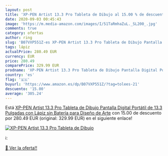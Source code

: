 ```yaml
---
layout: post
title: 'XP-PEN Artist 13.3 Pro Tableta de Dibujo al 15.00 % de descuento'
date: 2020-09-03 00:45:43
image: 'https://m.media-amazon.com/images/I/51TaRmhaZuL._SL200_.jpg'
comments: true
category: ofertas
author: ring
slug: 'B07VXP551Z-es XP-PEN Artist 13.3 Pro Tableta de Dibujo Pantalla Digital...'
tags: lápiz
actualPrice: 280.49 EUR
currency: EUR
price: 280.49
comparePrice: 329.99 EUR
prodname: 'XP-PEN Artist 13.3 Pro Tableta de Dibujo Pantalla Digital Portátil de 13.3 Pulgadas con Lápiz sin Batería para Diseño de Arte'
country: 'es'
flag: '🇪🇸'
buyurl: 'https://www.amazon.es/dp/B07VXP551Z/?tag=tolees-21'
descuento: '15.00'
average: '305.24'
---
```


Está [XP-PEN Artist 13.3 Pro Tableta de Dibujo Pantalla Digital Portátil de 13.3 Pulgadas con Lápiz sin Batería para Diseño de Arte](https://www.amazon.es/dp/B07VXP551Z/?tag=tolees-21) con 15.00 de descuento por 280.49 EUR (original: 329.99 EUR) en el siguiente enlace!

[![XP-PEN Artist 13.3 Pro Tableta de Dibujo](https://m.media-amazon.com/images/I/51TaRmhaZuL._SL200_.jpg)](https://www.amazon.es/dp/B07VXP551Z/?tag=tolees-21)

ℹ️:


[🛒 Ver la oferta!!](https://www.amazon.es/dp/B07VXP551Z/?tag=tolees-21)

